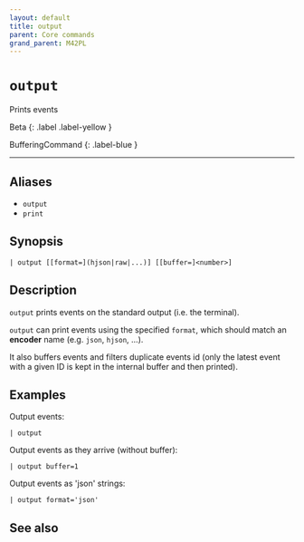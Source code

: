 ```yaml
---
layout: default
title: output
parent: Core commands
grand_parent: M42PL
---
```


# `output`

Prints events

Beta
{: .label .label-yellow }

BufferingCommand
{: .label-blue }

---



## Aliases

* `output`
* `print`


## Synopsis

```shell
| output [[format=](hjson|raw|...)] [[buffer=]<number>]
```



## Description

`output` prints events on the standard output (i.e. the terminal).

`output` can print events using the specified `format`, which should match
an **encoder** name (e.g. `json`, `hjson`, ...).

It also buffers events and filters duplicate events id (only the latest event
with a given ID is kept in the internal buffer and then printed).


## Examples


Output events:

```
| output
```

Output events as they arrive (without buffer):

```
| output buffer=1
```

Output events as 'json' strings:

```
| output format='json'
```


## See also

